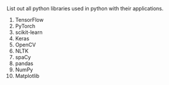 List out all python libraries used in python with their applications.
1. TensorFlow
2. PyTorch
3. scikit-learn
4. Keras
5. OpenCV
6. NLTK
7. spaCy
8. pandas
9. NumPy
10. Matplotlib

